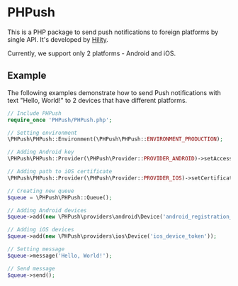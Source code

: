 PHPush
======

This is a PHP package to send push notifications to foreign platforms by single API. It's developed by [Hility](http://hility.com).

Currently, we support only 2 platforms - Android and iOS.

Example
-----------

The following examples demonstrate how to send Push notifications with text "Hello, World!" to 2 devices that have different platforms.

```php
// Include PHPush
require_once 'PHPush/PHPush.php';

// Setting environment
\PHPush\PHPush::Environment(\PHPush\PHPush::ENVIRONMENT_PRODUCTION);

// Adding Android key
\PHPush\PHPush::Provider(\PHPush\Provider::PROVIDER_ANDROID)->setAccessKey('test');

// Adding path to iOS certificate
\PHPush\PHPush::Provider(\PHPush\Provider::PROVIDER_IOS)->setCertificate('ck.pem');

// Creating new queue
$queue = \PHPush\PHPush::Queue();

// Adding Android devices
$queue->add(new \PHPush\providers\android\Device('android_registration_id'));

// Adding iOS devices
$queue->add(new \PHPush\providers\ios\Device('ios_device_token'));

// Setting message
$queue->message('Hello, World!');

// Send message
$queue->send();
```
